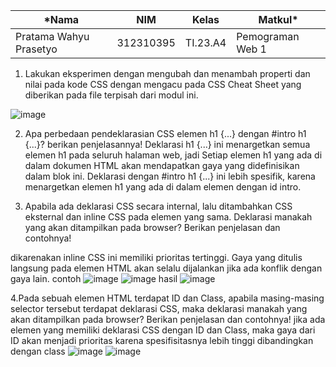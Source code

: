 |*Nama|NIM|Kelas|Matkul*|
|----|---|-----|------|
|Pratama Wahyu Prasetyo|312310395|TI.23.A4|Pemograman Web 1|

1. Lakukan eksperimen dengan mengubah dan menambah properti dan nilai pada kode CSS
dengan mengacu pada CSS Cheat Sheet yang diberikan pada file terpisah dari modul ini.

![image](https://github.com/user-attachments/assets/4dd573d8-f4f9-4166-961b-932c6df7fc8f)

2. Apa perbedaan pendeklarasian CSS elemen h1 {...} dengan #intro h1 {...}? berikan penjelasannya!
Deklarasi  h1 {...} ini menargetkan semua elemen h1 pada seluruh halaman web, jadi Setiap elemen h1 yang ada di dalam dokumen HTML akan mendapatkan gaya yang didefinisikan dalam blok ini.
Deklarasi dengan #intro h1 {...} ini lebih spesifik, karena menargetkan elemen h1 yang ada di dalam elemen dengan id intro.

3. Apabila ada deklarasi CSS secara internal, lalu ditambahkan CSS eksternal dan inline CSS pada elemen yang sama. Deklarasi manakah yang akan ditampilkan pada browser? Berikan penjelasan dan contohnya!

dikarenakan  inline CSS ini memiliki prioritas tertinggi. Gaya yang ditulis langsung pada elemen HTML akan selalu dijalankan jika ada konflik dengan gaya lain.
contoh
![image](https://github.com/user-attachments/assets/28be2b21-ebe4-461e-922c-ad71ebd5a36d)
![image](https://github.com/user-attachments/assets/e862d5e7-90b6-4330-8eb9-13fedc2acbe5)
hasil
![image](https://github.com/user-attachments/assets/ae765534-6435-4734-b1bc-9ea0ce99d2a1)

4.Pada sebuah elemen HTML terdapat ID dan Class, apabila masing-masing selector tersebut terdapat deklarasi CSS, maka deklarasi manakah yang akan ditampilkan pada browser? Berikan penjelasan dan contohnya!
jika ada elemen yang memiliki deklarasi CSS dengan ID dan Class, maka gaya dari ID akan menjadi prioritas karena spesifisitasnya lebih tinggi dibandingkan dengan class
![image](https://github.com/user-attachments/assets/25c02904-43c7-484c-ad4a-1bf3f199c893)
![image](https://github.com/user-attachments/assets/1cf92f23-3d44-42ef-8e86-b7986f584b52)

